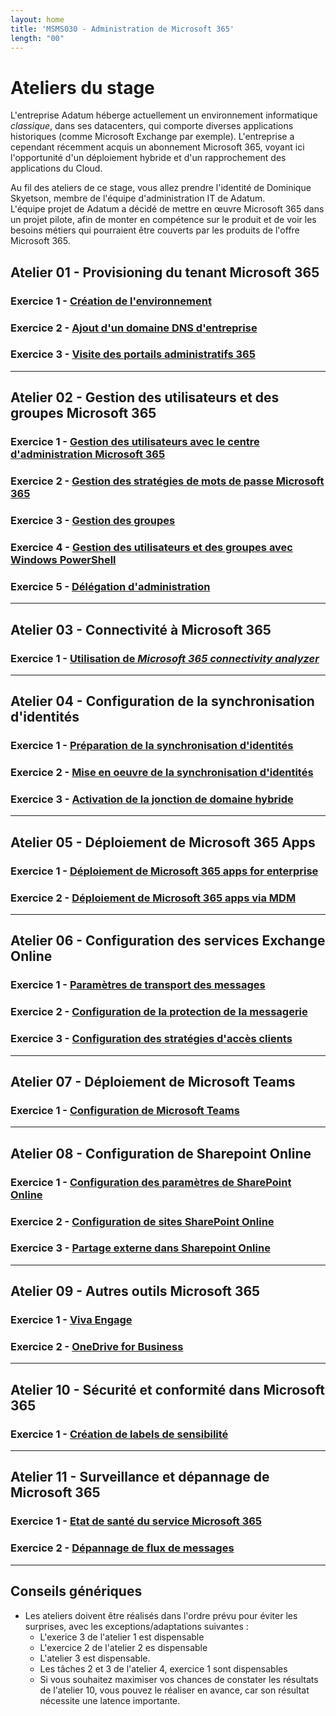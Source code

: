 ```yaml
---
layout: home
title: 'MSMS030 - Administration de Microsoft 365'
length: "00"
---
```

# Ateliers du stage
L'entreprise Adatum héberge actuellement un environnement informatique *classique*, dans ses datacenters, qui comporte diverses applications historiques (comme Microsoft Exchange par exemple). L'entreprise a cependant récemment acquis un abonnement Microsoft 365, voyant ici l'opportunité d'un déploiement hybride et d'un rapprochement des applications du Cloud.  

Au fil des ateliers de ce stage, vous allez prendre l'identité de Dominique Skyetson, membre de l'équipe d'administration IT de Adatum.  
L'équipe projet de Adatum a décidé de mettre en œuvre Microsoft 365  dans un projet pilote, afin de monter en compétence sur le produit et de voir les besoins métiers qui pourraient être couverts par les produits de l'offre Microsoft 365.
## Atelier 01 - Provisioning du tenant Microsoft 365
### Exercice 1 - [Création de l'environnement](lab1e1)
### Exercice 2 - [Ajout d'un domaine DNS d'entreprise](lab1e2)
### Exercice 3 - [Visite des portails administratifs 365](lab1e3)
___
## Atelier 02 - Gestion des utilisateurs et des groupes Microsoft 365
### Exercice 1 - [Gestion des utilisateurs avec le centre d'administration Microsoft 365](lab2e1)
### Exercice 2 - [Gestion des stratégies de mots de passe Microsoft 365](lab2e2)
### Exercice 3 - [Gestion des groupes](lab2e3)
### Exercice 4 - [Gestion des utilisateurs et des groupes avec Windows PowerShell](lab2e4)
### Exercice 5 - [Délégation d'administration](lab2e5)
___
## Atelier  03 - Connectivité à Microsoft 365
### Exercice 1 - [Utilisation de *Microsoft 365 connectivity analyzer*](lab3e1)
___
## Atelier 04 - Configuration de la synchronisation d'identités
### Exercice 1 - [Préparation de la synchronisation d'identités](lab4e1)
### Exercice 2 - [Mise en oeuvre de la synchronisation d'identités](lab4e2)
### Exercice 3 - [Activation de la jonction de domaine hybride](lab4e3)
___
## Atelier 05 - Déploiement de Microsoft 365 Apps
### Exercice 1 - [Déploiement de Microsoft 365 apps for enterprise](lab5e1)
### Exercice 2 - [Déploiement de Microsoft 365 apps via MDM](lab5e2)
___
## Atelier 06 - Configuration des services Exchange Online
### Exercice 1 - [Paramètres de transport des messages](lab6e1)
### Exercice 2 - [Configuration de la protection de la messagerie](lab6e2)
### Exercice 3 - [Configuration des stratégies d'accès clients](lab6e3)
___
## Atelier 07 - Déploiement de Microsoft Teams
### Exercice 1 - [Configuration de Microsoft Teams](lab7e1)
___
## Atelier 08 - Configuration de Sharepoint Online
### Exercice 1 - [Configuration des paramètres de SharePoint Online](lab8e1)
### Exercice 2 - [Configuration de sites SharePoint Online](lab8e2)
### Exercice 3 - [Partage externe dans Sharepoint Online](lab8e3)
___
## Atelier 09 - Autres outils Microsoft 365
### Exercice 1 - [Viva Engage](lab9e1)
### Exercice 2 - [OneDrive for Business](lab9e2)
___
## Atelier 10 - Sécurité et conformité dans Microsoft 365
### Exercice 1 - [Création de labels de sensibilité](lab10e1)
___
## Atelier 11 - Surveillance et dépannage de Microsoft 365
### Exercice 1 - [Etat de santé du service Microsoft 365](lab11e1)
### Exercice 2 - [Dépannage de flux de messages](lab11e2)
___
## Conseils génériques
- Les ateliers doivent être réalisés dans l'ordre prévu pour éviter les surprises, avec les exceptions/adaptations suivantes :
    - L'exerice 3 de l'atelier 1 est dispensable
    - L'exercice 2 de l'atelier 2 es dispensable
    - L'atelier 3 est dispensable.
    - Les tâches 2 et 3 de l'atelier 4, exercice 1 sont dispensables
    - Si vous souhaitez maximiser vos chances de constater les résultats de l'atelier 10, vous pouvez le réaliser en avance, car son résultat nécessite une latence importante.